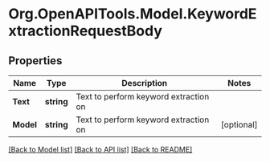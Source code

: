 # Org.OpenAPITools.Model.KeywordExtractionRequestBody

## Properties

Name | Type | Description | Notes
------------ | ------------- | ------------- | -------------
**Text** | **string** | Text to perform keyword extraction on | 
**Model** | **string** | Text to perform keyword extraction on | [optional] 

[[Back to Model list]](../README.md#documentation-for-models) [[Back to API list]](../README.md#documentation-for-api-endpoints) [[Back to README]](../README.md)


